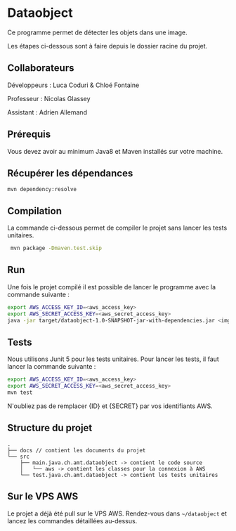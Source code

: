 # Dataobject
Ce programme permet de détecter les objets dans une image.

Les étapes ci-dessous sont à faire depuis le dossier racine du projet.

## Collaborateurs
Développeurs : Luca Coduri & Chloé Fontaine

Professeur : Nicolas Glassey

Assistant : Adrien Allemand

## Prérequis
Vous devez avoir au minimum Java8 et Maven installés sur votre machine.

## Récupérer les dépendances
```
mvn dependency:resolve
```

## Compilation
La commande ci-dessous permet de compiler le projet sans lancer les tests unitaires.
```bash
 mvn package -Dmaven.test.skip
```
## Run
Une fois le projet compilé il est possible de lancer le programme avec la commande suivante :
```bash
export AWS_ACCESS_KEY_ID=<aws_access_key>
export AWS_SECRET_ACCESS_KEY=<aws_secret_access_key>
java -jar target/dataobject-1.0-SNAPSHOT-jar-with-dependencies.jar <img_path>
```

## Tests
Nous utilisons Junit 5 pour les tests unitaires. Pour lancer les tests, il faut lancer la commande suivante :
```bash
export AWS_ACCESS_KEY_ID=<aws_access_key>
export AWS_SECRET_ACCESS_KEY=<aws_secret_access_key>
mvn test
```
N'oubliez pas de remplacer {ID} et {SECRET} par vos identifiants AWS.

## Structure du projet
```
.
├── docs // contient les documents du projet
└── src  
    ├── main.java.ch.amt.dataobject -> contient le code source
    │   └── aws -> contient les classes pour la connexion à AWS
    └── test.java.ch.amt.dataobject -> contient les tests unitaires
```

## Sur le VPS AWS
Le projet a déjà été pull sur le VPS AWS.
Rendez-vous dans `~/dataobject` et lancez les commandes détaillées au-dessus.
